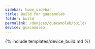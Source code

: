 ```yaml
---
sidebar: home_sidebar
title: Build for guacamoleb
folder: build
permalink: /devices/guacamoleb/build/
device: guacamoleb
---
```

{% include templates/device_build.md %}
